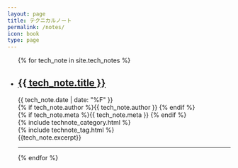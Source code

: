 ```yaml
---
layout: page
title: テクニカルノート
permalink: /notes/
icon: book
type: page
---
```

<ul>
{% for tech_note in site.tech_notes %}
<li>
  <h2>
    <a class="post-link" href="{{ tech_note.url | prepend: site.baseurl }}">{{ tech_note.title }}</a>
  </h2>
  <div class="label">
    <div class="label-card">
      <i class="fa fa-calendar"></i>{{ tech_note.date | date: "%F" }}
    </div>
    <div class="label-card">
    {% if tech_note.author %}<i class="fa fa-user"></i>{{ tech_note.author }}
    {% endif %}
    </div>
    <div class="label-card">
      {% if tech_note.meta %}<i class="fa fa-key"></i>{{ tech_note.meta }}  {% endif %}
    </div>
    <div class="label-card">
      {% include technote_category.html %}
    </div>
    <div class="label-card">
      {% include technote_tag.html %}
    </div>
  </div> 
  <div class="excerpt">
    {{tech_note.excerpt}}
  </div>
  <hr>
</li>
{% endfor %}
</ul>
